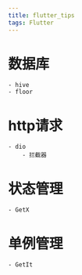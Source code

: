 ```yaml
---
title: flutter_tips
tags: Flutter
---
```


# 数据库
    - hive
    - floor
# http请求
    - dio
        - 拦截器
# 状态管理
    - GetX
# 单例管理
    - GetIt
# 